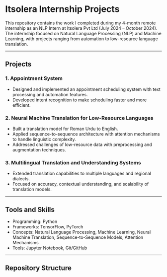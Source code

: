 # Itsolera Internship Projects

This repository contains the work I completed during my 4-month remote internship as an NLP Intern at Itsolera Pvt Ltd (July 2024 – October 2024).  
The internship focused on Natural Language Processing (NLP) and Machine Learning, with projects ranging from automation to low-resource language translation.

---

## Projects

### 1. Appointment System
- Designed and implemented an appointment scheduling system with text processing and automation features.  
- Developed intent recognition to make scheduling faster and more efficient.  

### 2. Neural Machine Translation for Low-Resource Languages
- Built a translation model for Roman Urdu to English.  
- Applied sequence-to-sequence architecture with attention mechanisms to handle linguistic complexity.  
- Addressed challenges of low-resource data with preprocessing and augmentation techniques.  

### 3. Multilingual Translation and Understanding Systems
- Extended translation capabilities to multiple languages and regional dialects.  
- Focused on accuracy, contextual understanding, and scalability of translation models.  

---

## Tools and Skills
- Programming: Python  
- Frameworks: TensorFlow, PyTorch  
- Concepts: Natural Language Processing, Machine Learning, Neural Machine Translation, Sequence-to-Sequence Models, Attention Mechanisms  
- Tools: Jupyter Notebook, Git/GitHub  

---

## Repository Structure
